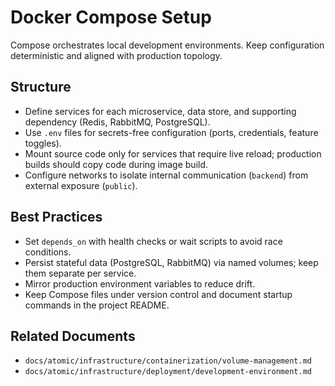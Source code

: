 # Docker Compose Setup

Compose orchestrates local development environments. Keep configuration deterministic and aligned with production topology.

## Structure

- Define services for each microservice, data store, and supporting dependency (Redis, RabbitMQ, PostgreSQL).
- Use `.env` files for secrets-free configuration (ports, credentials, feature toggles).
- Mount source code only for services that require live reload; production builds should copy code during image build.
- Configure networks to isolate internal communication (`backend`) from external exposure (`public`).

## Best Practices

- Set `depends_on` with health checks or wait scripts to avoid race conditions.
- Persist stateful data (PostgreSQL, RabbitMQ) via named volumes; keep them separate per service.
- Mirror production environment variables to reduce drift.
- Keep Compose files under version control and document startup commands in the project README.

## Related Documents

- `docs/atomic/infrastructure/containerization/volume-management.md`
- `docs/atomic/infrastructure/deployment/development-environment.md`
